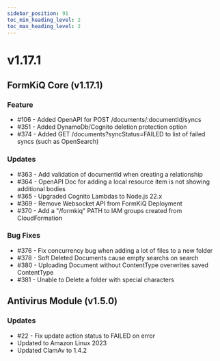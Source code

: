 ```yaml
---
sidebar_position: 91
toc_min_heading_level: 2
toc_max_heading_level: 2
---
```


# v1.17.1

## FormKiQ Core (v1.17.1)

### Feature

* #106 - Added OpenAPI for POST /documents/:documentId/syncs
* #351 - Added DynamoDb/Cognito deletion protection option
* #374 - Added GET /documents?syncStatus=FAILED to list of failed syncs (such as OpenSearch)

### Updates

* #363 - Add validation of documentId when creating a relationship
* #364 - OpenAPI Doc for adding a local resource item is not showing additional bodies
* #365 - Upgraded Cognito Lambdas to Node.js 22.x
* #369 - Remove Websocket API from FormKiQ Deployment
* #370 - Add a "/formkiq" PATH to IAM groups created from CloudFormation

### Bug Fixes

* #376 - Fix concurrency bug when adding a lot of files to a new folder
* #378 - Soft Deleted Documents cause empty searchs on search
* #380 - Uploading Document without ContentType overwrites saved ContentType
* #381 - Unable to Delete a folder with special characters

## Antivirus Module (v1.5.0)

### Updates

* #22 - Fix update action status to FAILED on error
* Updated to Amazon Linux 2023
* Updated ClamAv to 1.4.2
